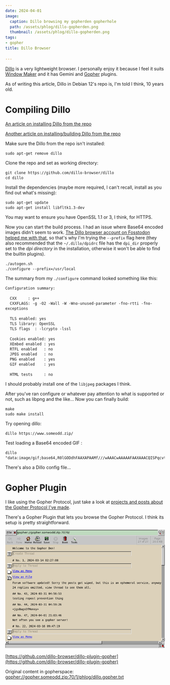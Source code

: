 ```yaml
---
date: 2024-04-01
image:
  caption: Dillo browsing my gopherden gopherhole
  path: /assets/phlog/dillo-gopherden.png
  thumbnail: /assets/phlog/dillo-gopherden.png
tags:
- gopher
title: Dillo Browser

---
```



[Dillo](https://dillo-browser.github.io/) is a very lightweight browser. I personally enjoy it because I feel it suits [Window Maker](/notes/window-maker) and it has Gemini and [Gopher](/notes/gopher) plugins.

As of writing this article, Dillo in Debian 12's repo is, I'm told I think, 10 years old.

# Compiling Dillo

[An article on installing Dillo from the repo](https://github.com/dillo-browser/dillo/blob/master/doc/install.md)

[Another article on installing/building Dillo from the repo](https://github.com/dillo-browser/dillo/blob/master/doc/install.md)

Make sure the Dillo from the repo isn't installed:

```
sudo apt-get remove dillo
```

Clone the repo and set as working directory:

```
git clone https://github.com/dillo-browser/dillo
cd dillo
```

Install the dependencies (maybe more required, I can't recall, install as you find out what's missing):

```
sudo apt-get update
sudo apt-get install libfltk1.3-dev
```

You may want to ensure you have OpenSSL 1.1 or 3, I think, for HTTPS.

Now you can start the build process. I had an issue where Base64 encoded images didn't seem to work. [The Dillo browser account on Fosstodon helped me with that](https://fosstodon.org/@dillo/112194972182138353), so that's why I'm trying the `--prefix` flag here (they also recommended that the `~/.dillo/dpidrc` file has the `dpi_dir` properly set to the *dpi directory* in the installation, otherwise it won't be able to find the builtin plugins).

```
./autogen.sh
./configure --prefix=/usr/local
```

The summary from my `./configure` command looked something like this:

```
Configuration summary:

  CXX     : g++
  CXXFLAGS: -g -O2 -Wall -W -Wno-unused-parameter -fno-rtti -fno-exceptions

  TLS enabled: yes
  TLS library: OpenSSL
  TLS flags  : -lcrypto -lssl

  Cookies enabled: yes
  XEmbed enabled : yes
  RTFL enabled   : no
  JPEG enabled   : no
  PNG enabled    : yes
  GIF enabled    : yes

  HTML tests     : no
```

I should probably install one of the `libjpeg` packages I think.

After you've ran configure or whatever pay attention to what is supported or not, such as libpng and the like... Now you can finally build:

```
make
sudo make install
```

Try opening dillo:

```
dillo https://www.someodd.zip/
```

Test loading a Base64 encoded GIF :

```
dillo "data:image/gif;base64,R0lGODdhFAAXAPAAMf///wAAACwAAAAAFAAXAAACQISPqcvtD02YtFYV4EzZZtSBgMdJR2eV5jimJolebXzBsrRhJP6BXk6J+HqnW5E4M844uyPT5XzmhsLj71rDYgsAOw=="
```

There's also a Dillo config file...

# Gopher Plugin

I like using the Gopher Protocol, just take a look at [projects and posts about the Gopher Protocol I've made](/tags/gopher).

There's a Gopher Plugin that lets you browse the Gopher Protocol. I think its setup is pretty straightforward.

![Dillo visiting my gopherden server, using the Gopher plugin.](/assets/posts/dillo/dillo-gopherden.png)

[https://github.com/dillo-browser/dillo-plugin-gopher](https://github.com/dillo-browser/dillo-plugin-gopher)

Original content in gopherspace: [gopher://gopher.someodd.zip:70/1/phlog/dillo.gopher.txt](gopher://gopher.someodd.zip:70/1/phlog/dillo.gopher.txt)
